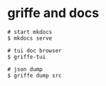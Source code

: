# griffe and docs

```shell
# start mkdocs
$ mkdocs serve

# tui doc browser
$ griffe-tui

# json dump
$ griffe dump src

```
